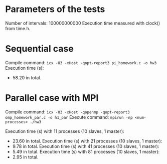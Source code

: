 # Parameters of the tests

Number of intervals: 100000000000
Execution time measured with clock() from time.h.

# Sequential case

Compile command: `icx -O3 -xHost -qopt-report3 pi_homework.c -o hw3`
Execution time (s):
- 58.20 in total.

# Parallel case with MPI

Compile command: `icx -O3 -xHost -qopenmp -qopt-report3 omp_homework_par.c -o h1_par`
Execute command: `mpirun -np <num-processes> ./hw3`


Execution time (s) with 11 processes (10 slaves, 1 master):
- 23.60 in total.
Execution time (s) with 21 processes (10 slaves, 1 master):
- 9.78 in total.
Execution time (s) with 41 processes (10 slaves, 1 master):
- 5.49 in total.
Execution time (s) with 81 processes (10 slaves, 1 master):
- 2.95 in total.


